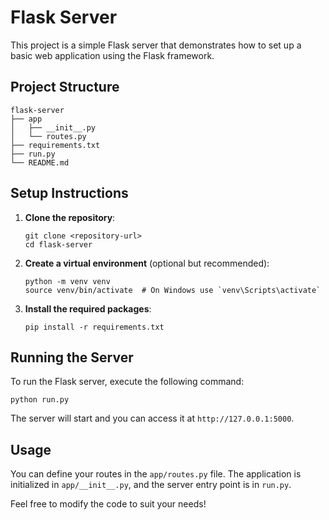 # Flask Server

This project is a simple Flask server that demonstrates how to set up a basic web application using the Flask framework.

## Project Structure

```
flask-server
├── app
│   ├── __init__.py
│   └── routes.py
├── requirements.txt
├── run.py
└── README.md
```

## Setup Instructions

1. **Clone the repository**:
   ```
   git clone <repository-url>
   cd flask-server
   ```

2. **Create a virtual environment** (optional but recommended):
   ```
   python -m venv venv
   source venv/bin/activate  # On Windows use `venv\Scripts\activate`
   ```

3. **Install the required packages**:
   ```
   pip install -r requirements.txt
   ```

## Running the Server

To run the Flask server, execute the following command:

```
python run.py
```

The server will start and you can access it at `http://127.0.0.1:5000`.

## Usage

You can define your routes in the `app/routes.py` file. The application is initialized in `app/__init__.py`, and the server entry point is in `run.py`. 

Feel free to modify the code to suit your needs!